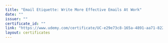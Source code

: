 ```yaml
---
title: "Email Etiquette: Write More Effective Emails At Work"
date: ""
issuer: ""
certificate_id: ""
link: "https://www.udemy.com/certificate/UC-e29e73c8-165a-4891-aa71-822d7e62a2d2/"
layout: certificates
---
```

